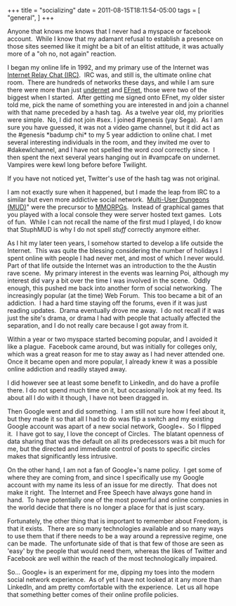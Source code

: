 +++
title = "socializing"
date = 2011-08-15T18:11:54-05:00
tags = [
  "general",
]
+++

Anyone that knows me knows that I never had a myspace or facebook account.  While I know that my adamant refusal to establish a presence on those sites seemed like it might be a bit of an elitist attitude, it was actually more of a "oh no, not again" reaction.

I began my online life in 1992, and my primary use of the Internet was [Internet Relay Chat (IRC)](http://en.wikipedia.org/wiki/IRC "Wikipedia page for IRC").  IRC was, and still is, the ultimate online chat room.  There are hundreds of networks these days, and while I am sure there were more than just [undernet](http://www.undernet.org/ "Undernet Chat Network") and [EFnet](http://www.efnet.org/ "Eris Free Network"), those were two of the biggest when I started.  After getting me signed onto EFnet, my older sister told me, pick the name of something you are interested in and join a channel with that name preceded by a hash tag.  As a twelve year old, my priorities were simple.  No, I did not join #sex. I joined #genesis (yay Sega).  As I am sure you have guessed, it was not a video game channel, but it did act as the #genesis \*badump chi\* to my 5 year addiction to online chat. I met several interesting individuals in the room, and they invited me over to #dakewlchannel, and I have not spelled the word _cool_ correctly since.  I then spent the next several years hanging out in #vampcafe on undernet.  Vampires were kewl long before before Twilight.

If you have not noticed yet, Twitter's use of the hash tag was not original.

I am not exactly sure when it happened, but I made the leap from IRC to a similar but even more addictive social network.  [Multi-User Dungeons (MUD)](http://en.wikipedia.org/wiki/MUD "Wikipedia page for MUD")" were the precursor to [MMORPGs](http://en.wikipedia.org/wiki/MMORPG "Wikipedia page for MMORPG").  Instead of graphical games that you played with a local console they were server hosted text games.  Lots of fun.  While I can not recall the name of the first mud I played, I do know that StuphMUD is why I do not spell _stuff_ correctly anymore either.

As I hit my later teen years, I somehow started to develop a life outside the Internet.  This was quite the blessing considering the number of holidays I spent online with people I had never met, and most of which I never would.  Part of that life outside the Internet was an introduction to the the Austin rave scene.  My primary interest in the events was learning Poi, although my interest did vary a bit over the time I was involved in the scene.  Oddly enough, this pushed me back into another form of social networking.  The increasingly popular (at the time) Web Forum.  This too became a bit of an addiction.  I had a hard time staying off the forums, even if it was just reading updates.  Drama eventually drove me away.  I do not recall if it was just the site's drama, or drama I had with people that actually affected the separation, and I do not really care because I got away from it.

Within a year or two myspace started becoming popular, and I avoided it like a plague.  Facebook came around, but was initially for colleges only, which was a great reason for me to stay away as I had never attended one.  Once it became open and more popular, I already knew it was a possible online addiction and readily stayed away.

I did however see at least some benefit to LinkedIn, and do have a profile there. I do not spend much time on it, but occasionally look at my feed. Its about all I do with it though, I have not been dragged in.

Then Google went and did something.  I am still not sure how I feel about it, but they made it so that all I had to do was flip a switch and my existing Google account was apart of a new social network, Google+.  So I flipped it.  I have got to say, I love the concept of Circles.  The blatant openness of data sharing that was the default on all its predecessors was a bit much for me, but the directed and immediate control of posts to specific circles makes that significantly less intrusive.

On the other hand, I am not a fan of Google+'s name policy.  I get some of where they are coming from, and since I specifically use my Google account with my name its less of an issue for me directly.  That does not make it right.  The Internet and Free Speech have always gone hand in hand.  To have potentially one of the most powerful and online companies in the world decide that there is no longer a place for that is just scary.

Fortunately, the other thing that is important to remember about Freedom, is that it exists.  There are so many technologies available and so many ways to use them that if there needs to be a way around a repressive regime, one can be made.  The unfortunate side of that is that few of those are seen as 'easy' by the people that would need them, whereas the likes of Twitter and Facebook are well within the reach of the most technologically impaired.

So... Google+ is an experiment for me, dipping my toes into the modern social network experience.  As of yet I have not looked at it any more than LinkedIn, and am pretty comfortable with the experience.  Let us all hope that something better comes of their online profile policies.

&nbsp;
